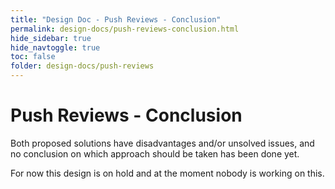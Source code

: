 ```yaml
---
title: "Design Doc - Push Reviews - Conclusion"
permalink: design-docs/push-reviews-conclusion.html
hide_sidebar: true
hide_navtoggle: true
toc: false
folder: design-docs/push-reviews
---
```


# Push Reviews - Conclusion

Both proposed solutions have disadvantages and/or unsolved issues, and no
conclusion on which approach should be taken has been done yet.

For now this design is on hold and at the moment nobody is working on this.

